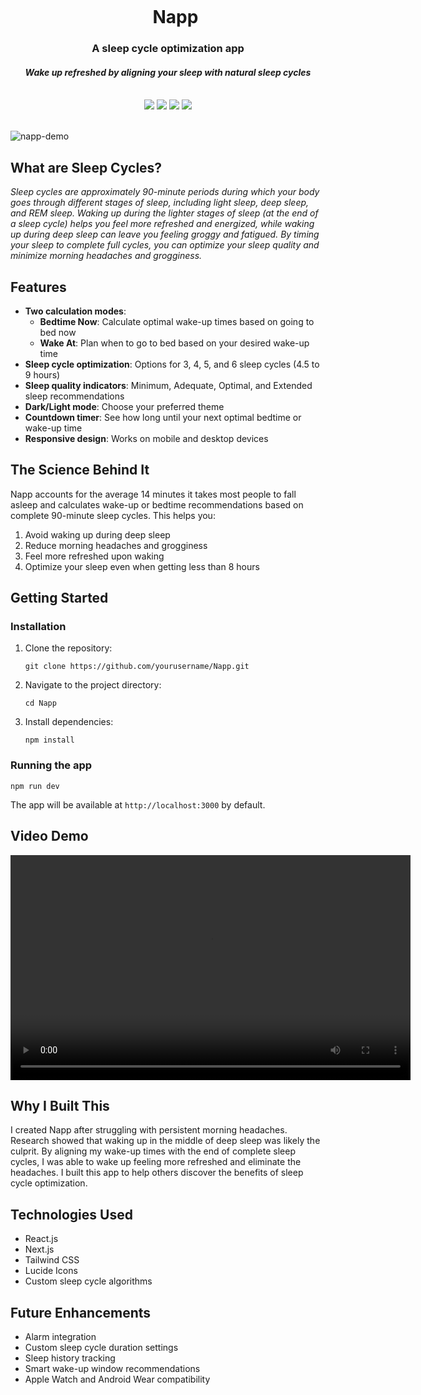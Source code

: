 <div align="center">
  <div id="user-content-toc">
    <ul>
      <summary><h1 style="display: inline-block; margin-bottom:0px">Napp</h1></summary>
    </ul>
  </div>
  <h3>A sleep cycle optimization app</h3>
  <h4><i>Wake up refreshed by aligning your sleep with natural sleep cycles</i></h4>
  <br>
  <img src="https://img.shields.io/badge/react-%2320232a.svg?style=for-the-badge&logo=react&logoColor=%2361DAFB"/>
  <img src="https://img.shields.io/badge/Next-black?style=for-the-badge&logo=next.js&logoColor=white"/>
  <img src="https://img.shields.io/badge/tailwindcss-%2338B2AC.svg?style=for-the-badge&logo=tailwind-css&logoColor=white"/>
  <img src="https://img.shields.io/badge/vercel-%23000000.svg?style=for-the-badge&logo=vercel&logoColor=white"/>
  <br><br>
</div>

![napp-demo](screenshot.png)

## What are Sleep Cycles?
*Sleep cycles are approximately 90-minute periods during which your body goes through different stages of sleep, including light sleep, deep sleep, and REM sleep. Waking up during the lighter stages of sleep (at the end of a sleep cycle) helps you feel more refreshed and energized, while waking up during deep sleep can leave you feeling groggy and fatigued. By timing your sleep to complete full cycles, you can optimize your sleep quality and minimize morning headaches and grogginess.*

## Features
- **Two calculation modes**:
  - **Bedtime Now**: Calculate optimal wake-up times based on going to bed now
  - **Wake At**: Plan when to go to bed based on your desired wake-up time
- **Sleep cycle optimization**: Options for 3, 4, 5, and 6 sleep cycles (4.5 to 9 hours)
- **Sleep quality indicators**: Minimum, Adequate, Optimal, and Extended sleep recommendations
- **Dark/Light mode**: Choose your preferred theme
- **Countdown timer**: See how long until your next optimal bedtime or wake-up time
- **Responsive design**: Works on mobile and desktop devices

## The Science Behind It
Napp accounts for the average 14 minutes it takes most people to fall asleep and calculates wake-up or bedtime recommendations based on complete 90-minute sleep cycles. This helps you:
1. Avoid waking up during deep sleep
2. Reduce morning headaches and grogginess
3. Feel more refreshed upon waking
4. Optimize your sleep even when getting less than 8 hours

## Getting Started
### Installation
1. Clone the repository:
   ```
   git clone https://github.com/yourusername/Napp.git
   ```
2. Navigate to the project directory:
   ```
   cd Napp
   ```
3. Install dependencies:
   ```
   npm install
   ```

### Running the app
```
npm run dev
```
The app will be available at `http://localhost:3000` by default.

## Video Demo
<div align="center">
<video src="napp.mp4" width="640" height="360" controls></video>
</div>

## Why I Built This
I created Napp after struggling with persistent morning headaches. Research showed that waking up in the middle of deep sleep was likely the culprit. By aligning my wake-up times with the end of complete sleep cycles, I was able to wake up feeling more refreshed and eliminate the headaches. I built this app to help others discover the benefits of sleep cycle optimization.

## Technologies Used
- React.js
- Next.js
- Tailwind CSS
- Lucide Icons
- Custom sleep cycle algorithms

## Future Enhancements
- Alarm integration
- Custom sleep cycle duration settings
- Sleep history tracking
- Smart wake-up window recommendations
- Apple Watch and Android Wear compatibility